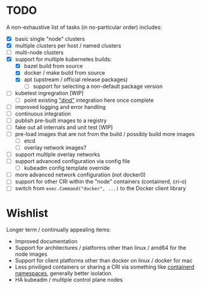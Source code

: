 # TODO

A non-exhaustive list of tasks (in no-particular order) includes:
- [x] basic single "node" clusters
- [x] multiple clusters per host / named clusters
- [ ] multi-node clusters
- [x] support for multiple kubernetes builds:
  - [x] bazel build from source
  - [x] docker / make build from source
  - [x] apt (upstream / official release packages)
    - [ ] support for selecting a non-default package version
- [ ] kubetest ingregration [WIP]
  - [ ] point existing ["dind"](https://github.com/kubernetes/test-infra/tree/master/dind) integration here once complete
- [ ] improved logging and error handling
- [ ] continuous integration
- [ ] publish pre-built images to a registry
- [ ] fake out all internals and unit test [WIP]
- [ ] pre-load images that are not from the build / possibly build more images
  - [ ] etcd
  - [ ] overlay network images?
- [ ] support multiple overlay networks
- [ ] support advanced configuration via config file
  - [ ] kubeadm config template override
- [ ] more advanced network configuration (not docker0)
- [ ] support for other CRI within the "node" containers (containerd, cri-o)
- [ ] switch from `exec.Command("docker", ...)` to the Docker client library

# Wishlist

Longer term / continually appealing items:

- Improved documentation
- Support for architectures / platforms other than linux / amd64 for the node images
- Support for client platforms other than docker on linux / docker for mac
- Less priviliged containers or sharing a CRI via something like [containerd namespaces](https://github.com/containerd/containerd/blob/master/docs/namespaces.md), generally
 better isolation
- HA kubeadm / multiple control plane nodes

